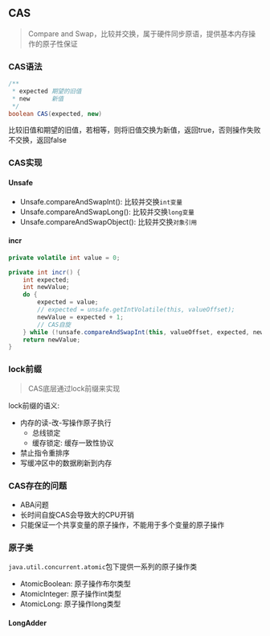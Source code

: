 ## CAS

> Compare and Swap，比较并交换，属于硬件同步原语，提供基本内存操作的原子性保证

### CAS语法

```java
/**
 * expected 期望的旧值
 * new      新值
 */
boolean CAS(expected, new)
```

比较旧值和期望的旧值，若相等，则将旧值交换为新值，返回true，否则操作失败不交换，返回false

### CAS实现

#### Unsafe

* Unsafe.compareAndSwapInt(): 比较并交换`int变量`
* Unsafe.compareAndSwapLong(): 比较并交换`long变量`
* Unsafe.compareAndSwapObject(): 比较并交换`对象引用`

#### incr

```java
private volatile int value = 0;

private int incr() {
    int expected;
    int newValue;
    do {
        expected = value;
        // expected = unsafe.getIntVolatile(this, valueOffset);
        newValue = expected + 1;
        // CAS自旋
    } while (!unsafe.compareAndSwapInt(this, valueOffset, expected, newValue));
    return newValue;
}
```

### lock前缀

> CAS底层通过lock前缀来实现

lock前缀的语义:

* 内存的读-改-写操作原子执行
    * 总线锁定
    * 缓存锁定: 缓存一致性协议
* 禁止指令重排序
* 写缓冲区中的数据刷新到内存

### CAS存在的问题

* ABA问题
* 长时间自旋CAS会导致大的CPU开销
* 只能保证一个共享变量的原子操作，不能用于多个变量的原子操作

### 原子类

`java.util.concurrent.atomic`包下提供一系列的原子操作类

* AtomicBoolean: 原子操作布尔类型
* AtomicInteger: 原子操作int类型
* AtomicLong: 原子操作long类型

#### LongAdder
